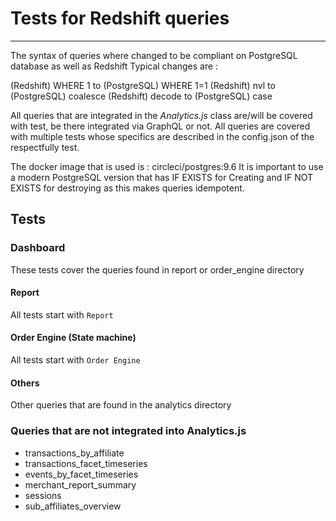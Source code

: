 # Tests for Redshift queries

____

The syntax of queries where changed to be compliant on PostgreSQL database as well as Redshift
Typical changes are :

(Redshift) WHERE 1 to (PostgreSQL) WHERE 1=1
(Redshift) nvl to (PostgreSQL) coalesce
(Redshift) decode to (PostgreSQL) case

All queries that are integrated in the *Analytics.js* class are/will be covered with test, be there integrated via GraphQL or not.
All queries are covered with multiple tests whose specifics are described in the config.json of the respectfully test.

The docker image that is used is : circleci/postgres:9.6
It is important to use a modern PostgreSQL version that has IF EXISTS for Creating and IF NOT EXISTS for destroying as this makes queries idempotent.

## Tests

### Dashboard

These tests cover the queries found in report or order_engine directory

#### Report

All tests start with `Report`

#### Order Engine (State machine)

All tests start with `Order Engine`

#### Others

Other queries that are found in the analytics directory

### Queries that are not integrated into Analytics.js

* transactions_by_affiliate
* transactions_facet_timeseries
* events_by_facet_timeseries
* merchant_report_summary
* sessions
* sub_affiliates_overview
